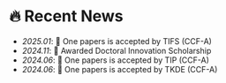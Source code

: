 # 🔥 Recent News
- *2025.01*: 🎉 One papers is accepted by TIFS (CCF-A)
- *2024.11*: 🎉 Awarded Doctoral Innovation Scholarship
- *2024.06*: 🎉 One papers is accepted by TIP (CCF-A)
- *2024.06*: 🎉 One papers is accepted by TKDE (CCF-A)
